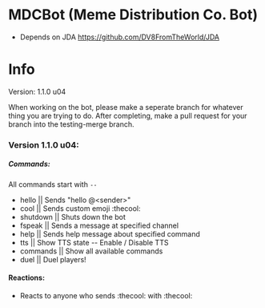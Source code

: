 # MDCBot (Meme Distribution Co. Bot)
- Depends on JDA https://github.com/DV8FromTheWorld/JDA

# Info

Version: 1.1.0 u04

When working on the bot, please make a seperate branch for whatever thing you are trying to do. After completing, make a pull request for your branch into the testing-merge branch.

### Version 1.1.0 u04:

##### Commands:
All commands start with `--`
* hello || Sends \"hello @\<sender>\"
* cool || Sends custom emoji :thecool:
* shutdown || Shuts down the bot
* fspeak || Sends a message at specified channel
* help || Sends help message about specified command
* tts || Show TTS state -- Enable / Disable TTS
* commands || Show all available commands
* duel || Duel players!

#### Reactions:
* Reacts to anyone who sends :thecool: with :thecool:
